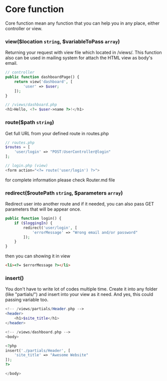# Core function

Core function mean any function that you can help you in any place, either controller or view.

### view($location `string`, $variableToPass `array`)

Returning your request with view file which located in /views/. This function also can be used in mailing system for attach the HTML view as body's email.


```php
// controller
public function dashboardPage() {
    return view('dashboard', [
        'user' => $user;
    ]);
}

// /views/dashboard.php
<h1>Hello, <?= $user->name ?>!</h1>

```

### route($path `string`)
Get full URL from your defined route in routes.php

```php
// routes.php
$routes = [
    'user/login' => "POST:UserController@login"
];

// login.php (view)
<form action="<?= route('user/login') ?>">
```

for complete information please check Router.md file

### redirect($routePath `string`, $parameters `array`)

Redirect user into another route and if it needed, you can also pass GET parameters that will be appear once.

```php
public function login() {
    if ($loggingIn) {
        redirect('user/login', [
            'errorMessage' => "Wrong email and/or password"
        ]);
    }
}
```

then you can showing it in view
```html
<li><?= $errorMessage ?></li>
```

### insert()

You don't have to write lot of codes multiple time. Create it into any folder (like "partials/") and insert into your view as it need. And yes, this could passing variable too.

```php
<!-- /views/partials/Header.php -->
<header>
    <h1>$site_title</h1>
</header>

<!-- /views/dashboard.php -->
<body>

<?php
insert('./partials/Header', [
    'site_title' => "Awesome Website"
]);
?>

</body>
```
